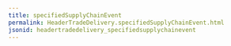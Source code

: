```yaml
---
title: specifiedSupplyChainEvent
permalink: HeaderTradeDelivery.specifiedSupplyChainEvent.html
jsonid: headertradedelivery_specifiedsupplychainevent
---
```

